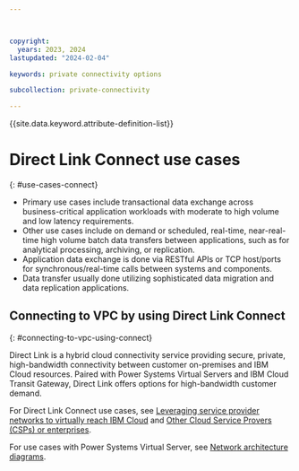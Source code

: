 ```yaml
---



copyright:
  years: 2023, 2024
lastupdated: "2024-02-04"

keywords: private connectivity options

subcollection: private-connectivity

---
```


{{site.data.keyword.attribute-definition-list}}

# Direct Link Connect use cases
{: #use-cases-connect}

* Primary use cases include transactional data exchange across business-critical application workloads with moderate to high volume and low latency requirements.
* Other use cases include on demand or scheduled, real-time, near-real-time high volume batch data transfers between applications, such as for analytical processing, archiving, or replication.
* Application data exchange is done via RESTful APIs or TCP host/ports for synchronous/real-time calls between systems and components.
* Data transfer usually done utilizing sophisticated data migration and data replication applications.

## Connecting to VPC by using Direct Link Connect
{: #connecting-to-vpc-using-connect}

Direct Link is a hybrid cloud connectivity service providing secure, private, high-bandwidth connectivity between customer on-premises and IBM Cloud resources. Paired with Power Systems Virtual Servers and IBM Cloud Transit Gateway, Direct Link offers options for high-bandwidth customer demand.

For Direct Link Connect use cases, see [Leveraging service provider networks to virtually reach IBM Cloud](/docs/dl?topic=dl-dl-about#use-case-connect-2) and [Other Cloud Service Provers (CSPs) or enterprises](/docs/dl?topic=dl-dl-about#connect-use-case-3).

For use cases with Power Systems Virtual Server, see [Network architecture diagrams](/docs/power-iaas?topic=power-iaas-network-architecture-diagrams).
